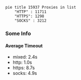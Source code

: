 
```mermaid
pie title 15937 Proxies in list
    "HTTP" : 11711
    "HTTPS": 1298
    "SOCKS" : 3212
```

### Some Info
#### Average Timeout

- mixed: 2.4s
- http: 1.0s
- https: 8.7s
- socks: 4.9s